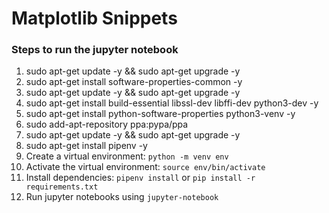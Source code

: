 # Matplotlib Snippets

### Steps to run the jupyter notebook

1. sudo apt-get update -y && sudo apt-get upgrade -y
2. sudo apt-get install software-properties-common -y
3. sudo apt-get update -y && sudo apt-get upgrade -y
4. sudo apt-get install build-essential libssl-dev libffi-dev python3-dev -y
5. sudo apt-get install python-software-properties python3-venv -y
6. sudo add-apt-repository ppa:pypa/ppa
7. sudo apt-get update -y && sudo apt-get upgrade -y
8. sudo apt-get install pipenv -y
9. Create a virtual environment: `python -m venv env`
10. Activate the virtual environment: `source env/bin/activate`
11. Install dependencies: `pipenv install` or `pip install -r requirements.txt`
12. Run jupyter notebooks using `jupyter-notebook`